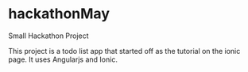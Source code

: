 hackathonMay
============

Small Hackathon Project 

This project is a todo list app that started off as the tutorial on 
the ionic page. It uses Angularjs and Ionic.

